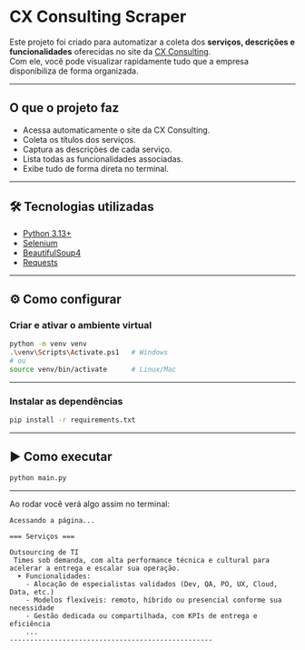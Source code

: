 #  CX Consulting Scraper

Este projeto foi criado para automatizar a coleta dos **serviços, descrições e funcionalidades** oferecidas no site da [CX Consulting](https://www.cxconsulting.com.br/).  
Com ele, você pode visualizar rapidamente tudo que a empresa disponibiliza de forma organizada.

---

##  O que o projeto faz
-  Acessa automaticamente o site da CX Consulting.  
-  Coleta os títulos dos serviços.  
-  Captura as descrições de cada serviço.  
-  Lista todas as funcionalidades associadas.  
-  Exibe tudo de forma direta no terminal.  

---

## 🛠️ Tecnologias utilizadas
- [Python 3.13+](https://www.python.org/)  
- [Selenium](https://pypi.org/project/selenium/)  
- [BeautifulSoup4](https://pypi.org/project/beautifulsoup4/)  
- [Requests](https://pypi.org/project/requests/)  
  

---

## ⚙️ Como configurar

### Criar e ativar o ambiente virtual
```bash
python -m venv venv
.\venv\Scripts\Activate.ps1   # Windows
# ou
source venv/bin/activate      # Linux/Mac
```
---

### Instalar as dependências
```bash
pip install -r requirements.txt
```
---

## ▶️ Como executar
```bash
python main.py
```
---

Ao rodar você verá algo assim no terminal:

```plaintext
Acessando a página...

=== Serviços ===

Outsourcing de TI  
 Times sob demanda, com alta performance técnica e cultural para acelerar a entrega e escalar sua operação.  
  ➤ Funcionalidades:
    - Alocação de especialistas validados (Dev, QA, PO, UX, Cloud, Data, etc.)
    - Modelos flexíveis: remoto, híbrido ou presencial conforme sua necessidade
    - Gestão dedicada ou compartilhada, com KPIs de entrega e eficiência
    ...
--------------------------------------------------
